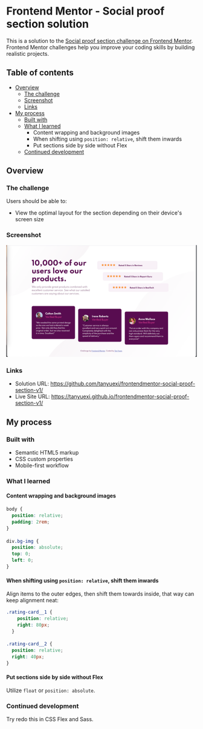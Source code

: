 # Frontend Mentor - Social proof section solution

This is a solution to the [Social proof section challenge on Frontend Mentor](https://www.frontendmentor.io/challenges/social-proof-section-6e0qTv_bA). Frontend Mentor challenges help you improve your coding skills by building realistic projects.

## Table of contents

- [Overview](#overview)
  - [The challenge](#the-challenge)
  - [Screenshot](#screenshot)
  - [Links](#links)
- [My process](#my-process)
  - [Built with](#built-with)
  - [What I learned](#what-i-learned)
    - Content wrapping and background images
    - When shifting using `position: relative`, shift them inwards
    - Put sections side by side without Flex
  - [Continued development](#continued-development)



## Overview

### The challenge

Users should be able to:

- View the optimal layout for the section depending on their device's screen size

### Screenshot

![](./screenshot.png)

### Links

- Solution URL: <https://github.com/tanyuexi/frontendmentor-social-proof-section-v1/>
- Live Site URL: <https://tanyuexi.github.io/frontendmentor-social-proof-section-v1/>

## My process

### Built with

- Semantic HTML5 markup
- CSS custom properties
- Mobile-first workflow


### What I learned

#### Content wrapping and background images

```CSS
body {
  position: relative;
  padding: 2rem;
}

div.bg-img {
  position: absolute;
  top: 0;
  left: 0;
}
```

#### When shifting using `position: relative`, shift them inwards

Align items to the outer edges, then shift them towards inside, that way can keep alignment neat:

```CSS
.rating-card__1 {
    position: relative;
    right: 80px;
  }

.rating-card__2 {
  position: relative;
  right: 40px;
}
```

#### Put sections side by side without Flex

Utilize `float` or `position: absolute`.

### Continued development

Try redo this in CSS Flex and Sass.
